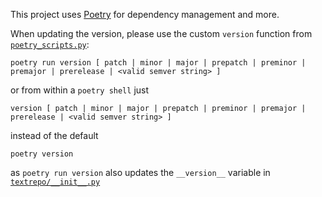 This project uses [Poetry](https://python-poetry.org/) for dependency management and more.

When updating the version, please use the custom `version` function from [`poetry_scripts.py`](poetry_scripts.py):

```
poetry run version [ patch | minor | major | prepatch | preminor | premajor | prerelease | <valid semver string> ] 
```

or from within a `poetry shell` just

```
version [ patch | minor | major | prepatch | preminor | premajor | prerelease | <valid semver string> ] 
```

instead of the default 

```
poetry version
```

as `poetry run version` also updates the `__version__` variable in [`textrepo/__init__.py`](textrepo/__init__.py)
